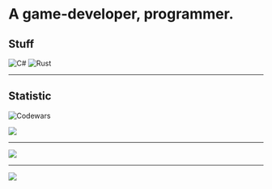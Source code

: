 # A game-developer, programmer.
## Stuff

![C#](https://img.shields.io/badge/-Csharp-008000?style=for-the-badge&logo=csharp)
![Rust](https://img.shields.io/badge/-Rust-cd412b?style=for-the-badge&logo=rust)

- - -

## Statistic

![Codewars](https://www.codewars.com/users/AliceMon/badges/small?theme=light)

![](https://github-profile-trophy.vercel.app/?username=AliceMonGithub&theme=onedark)

- - -

![](https://github-readme-stats.vercel.app/api/top-langs/?username=AliceMonGithub&langs_count=8&exclude_repo=st,encoder,dev,dotfiles,.spacemacs,starbound&theme=dracula)

- - -

![](https://hit.yhype.me/github/profile?user_id=61933599)
